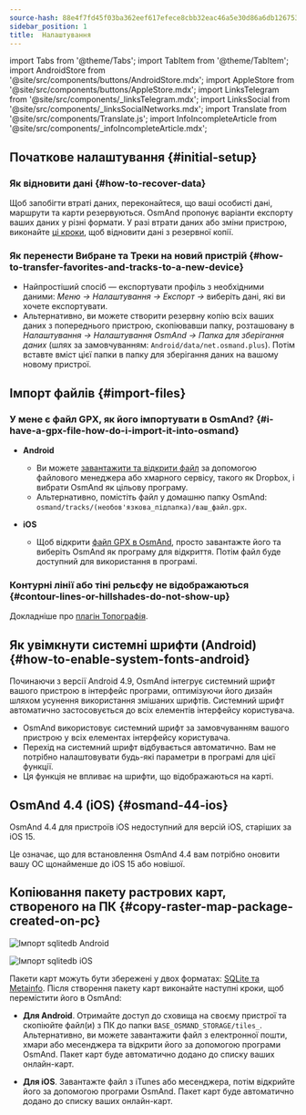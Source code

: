 ```yaml
---
source-hash: 88e4f7fd45f03ba362eef617efece8cbb32eac46a5e30d86a6db12675354fa56
sidebar_position: 1
title:  Налаштування
---
```

import Tabs from '@theme/Tabs';
import TabItem from '@theme/TabItem';
import AndroidStore from '@site/src/components/buttons/AndroidStore.mdx';
import AppleStore from '@site/src/components/buttons/AppleStore.mdx';
import LinksTelegram from '@site/src/components/_linksTelegram.mdx';
import LinksSocial from '@site/src/components/_linksSocialNetworks.mdx';
import Translate from '@site/src/components/Translate.js';
import InfoIncompleteArticle from '@site/src/components/_infoIncompleteArticle.mdx';



## Початкове налаштування {#initial-setup}

### Як відновити дані {#how-to-recover-data}

Щоб запобігти втраті даних, переконайтеся, що ваші особисті дані, маршрути та карти резервуються. OsmAnd пропонує варіанти експорту ваших даних у різні формати. У разі втрати даних або зміни пристрою, виконайте [ці кроки](https://osmand.net/docs/user/personal/import-export/#preventing-data-loss), щоб відновити дані з резервної копії.


### Як перенести Вибране та Треки на новий пристрій {#how-to-transfer-favorites-and-tracks-to-a-new-device}

- Найпростіший спосіб — експортувати профіль з необхідними даними: *Меню → Налаштування → Експорт →* виберіть дані, які ви хочете експортувати.
- Альтернативно, ви можете створити резервну копію всіх ваших даних з попереднього пристрою, скопіювавши папку, розташовану в *Налаштування → Налаштування OsmAnd → Папка для зберігання даних* (шлях за замовчуванням: `Android/data/net.osmand.plus`). Потім вставте вміст цієї папки в папку для зберігання даних на вашому новому пристрої.


## Імпорт файлів {#import-files}

### У мене є файл GPX, як його імпортувати в OsmAnd? {#i-have-a-gpx-file-how-do-i-import-it-into-osmand}

- **Android**
    - Ви можете [завантажити та відкрити файл](../navigation/setup/gpx-navigation.md) за допомогою файлового менеджера або хмарного сервісу, такого як Dropbox, і вибрати OsmAnd як цільову програму.
    - Альтернативно, помістіть файл у домашню папку OsmAnd: `osmand/tracks/(необов'язкова_підпапка)/ваш_файл.gpx`.

- **iOS**
    - Щоб відкрити [файл GPX в OsmAnd](../navigation/setup/gpx-navigation.md), просто завантажте його та виберіть OsmAnd як програму для відкриття. Потім файл буде доступний для використання в програмі.

### Контурні лінії або тіні рельєфу не відображаються {#contour-lines-or-hillshades-do-not-show-up}

Докладніше про [плагін Топографія](../plugins/topography.md).


## Як увімкнути системні шрифти (Android) {#how-to-enable-system-fonts-android}

Починаючи з версії Android 4.9, OsmAnd інтегрує системний шрифт вашого пристрою в інтерфейс програми, оптимізуючи його дизайн шляхом усунення використання змішаних шрифтів. Системний шрифт автоматично застосовується до всіх елементів інтерфейсу користувача.

- OsmAnd використовує системний шрифт за замовчуванням вашого пристрою у всіх елементах інтерфейсу користувача.
- Перехід на системний шрифт відбувається автоматично. Вам не потрібно налаштовувати будь-які параметри в програмі для цієї функції.
- Ця функція не впливає на шрифти, що відображаються на карті.


## OsmAnd 4.4 (iOS) {#osmand-44-ios}

OsmAnd 4.4 для пристроїв iOS недоступний для версій iOS, старіших за iOS 15.

Це означає, що для встановлення OsmAnd 4.4 вам потрібно оновити вашу ОС щонайменше до iOS 15 або новішої.


<!--
## Storage on an SD card (Android) {#storage-on-an-sd-card-android}

:::note
When you *turn on a USB drive to share files* with a computer or disconnect the SD card through system settings, the external drive is disconnected from the device and all applications running on the external drive are **immediately terminated**. You can [read more here](https://developer.android.com/guide/topics/data/install-location).
:::

### To move the OsmAnd home (maps) folder to an external SD card: {#to-move-the-osmand-home-maps-folder-to-an-external-sd-card}

-   Go to *Settings (on the start screen) →  OsmAnd Settings → Data storage folder*
-   Change the value to a path pointing to the external SD card, on many
    Android systems may contain `/storage/extSdCard` or similar.
    Please note that some versions of Android strictly limit your choice
    of which path will be write-accessible for apps.
-   You are then asked if the contents of the OsmAnd data folder should be moved from
    internal memory to the external SD card.
    You may also perform this manually using a built-in file manager app on the device or via
    connecting the device to a computer as external storage and performing the move from there.


### How do I use my SD card with OsmAnd under Android 4.4+ and 5 {#how-do-i-use-my-sd-card-with-osmand-under-android-44-and-5}

If you update your Android to version 4.4.x, you will experience a known
Android issue with the `WRITE_EXTERNAL_STORAGE` permission: Android has
changed the rules so that from now on no application can write to the
external SD card anywhere outside its new standard folder
`Android/data/[PACKAGE-NAME]`. If OsmAnd was installed before updating
your device to Android 4.4.x, it will continue to work (read-only) with
the old, non-standard osmand folder, but won't be able to update any map
and other files there.

Solutions:

-   Move OsmAnd's data folder osmand to the internal storage. \
     **Drawback:** Internal storage can be rather small.
-   Move OsmAnd's data folder osmand into its standard SD folder, \
    for OsmAnd+ : `(extSdCard)/Android/data/net.osmand.plus/files` \
    for OsmAnd : `(extSdCard)/Android/data/net.osmand/files` \
     **Caution:** Whenever you uninstall OsmAnd now, all your data will
    be erased as well! (Unless you unmount your SD card, or rename the
    net.osmand(.plus) folder before de-installation.)

If you manually want to perform the necessary copies/moves, either use a
PC to perform this action on the SD card, or on the device itself use
the file manager tool **which came pre-installed with your Android**
(only these methods will have the necessary write permission). All copy operations
may also be invoked in OsmAnd itself via `Menu/Settings/General/Data
storage folder` but the copy operations may take a long time or result in
errors (e.g. if the SD card is too full).
-->


## Копіювання пакету растрових карт, створеного на ПК {#copy-raster-map-package-created-on-pc}

<Tabs groupId="operating-systems" queryString="current-os">

<TabItem value="android" label="Android">

![Імпорт sqlitedb Android](@site/static/img/plugins/online-maps/import-sqlitedb-android.png)

</TabItem>

<TabItem value="ios" label="iOS">

![Імпорт sqlitedb iOS](@site/static/img/plugins/online-maps/import-sqlitedb-ios.png)  

</TabItem>

</Tabs>

Пакети карт можуть бути збережені у двох форматах: [SQLite та Metainfo](https://osmand.net/docs/user/map/raster-maps). Після створення пакету карт виконайте наступні кроки, щоб перемістити його в OsmAnd:

- **Для Android**. Отримайте доступ до сховища на своєму пристрої та скопіюйте файл(и) з ПК до папки `BASE_OSMAND_STORAGE/tiles_`. Альтернативно, ви можете завантажити файл з електронної пошти, хмари або месенджера та відкрити його за допомогою програми OsmAnd. Пакет карт буде автоматично додано до списку ваших онлайн-карт.

- **Для iOS**. Завантажте файл з iTunes або месенджера, потім відкрийте його за допомогою програми OsmAnd. Пакет карт буде автоматично додано до списку ваших онлайн-карт.